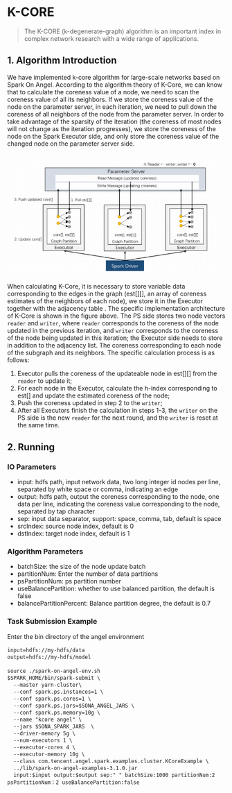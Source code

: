 # K-CORE

> The K-CORE (k-degenerate-graph) algorithm is an important index in complex network research with 
a wide range of applications.

## 1. Algorithm Introduction
We have implemented k-core algorithm for large-scale networks based on Spark On Angel. According to the algorithm theory of K-Core, we can know that to calculate the coreness value of a node, we need to scan the coreness value of all its neighbors. If we store the coreness value of the node on the parameter server, in each iteration, we need to pull down the coreness of all neighbors of the node from the parameter server. In order to take advantage of the sparsity of the iteration (the coreness of most nodes will not change as the iteration progresses), we store the coreness of the node on the Spark Executor side, and only store the coreness value of the changed node on the parameter server side.

![kcore_structure](../../img/kcore_structure.png)

When calculating K-Core, it is necessary to store variable data corresponding to the edges in the graph (est[][], an array of coreness estimates of the neighbors of each node), we store it in the Executor together with the adjacency table . The specific implementation architecture of K-Core is shown in the figure above. The PS side stores two node vectors `reader` and `writer`, where `reader` corresponds to the coreness of the node updated in the previous iteration, and `writer` corresponds to the coreness of the node being updated in this iteration; the Executor side needs to store in addition to the adjacency list. The coreness corresponding to each node of the subgraph and its neighbors. The specific calculation process is as follows:

1. Executor pulls the coreness of the updateable node in est[][] from the `reader` to update it;
2. For each node in the Executor, calculate the h-index corresponding to est[] and update the estimated coreness of the node;
3. Push the coreness updated in step 2 to the `writer`;
4. After all Executors finish the calculation in steps 1-3, the `writer` on the PS side is the new `reader` for the next round, and the `writer` is reset at the same time.

## 2. Running

### IO Parameters

- input: hdfs path, input network data, two long integer id nodes per line, separated by white space or comma, indicating an edge
- output: hdfs path, output the coreness corresponding to the node, one data per line, indicating the coreness value corresponding to the node, separated by tap character
- sep: input data separator, support: space, comma, tab, default is space
- srcIndex: source node index, default is 0
- dstIndex: target node index, default is 1

### Algorithm Parameters

- batchSize: the size of the node update batch
- partitionNum: Enter the number of data partitions
- psPartitionNum: ps partition number
- useBalancePartition: whether to use balanced partition, the default is false
- balancePartitionPercent: Balance partition degree, the default is 0.7


### Task Submission Example
Enter the bin directory of the angel environment

```
input=hdfs://my-hdfs/data
output=hdfs://my-hdfs/model

source ./spark-on-angel-env.sh
$SPARK_HOME/bin/spark-submit \
  --master yarn-cluster\
  --conf spark.ps.instances=1 \
  --conf spark.ps.cores=1 \
  --conf spark.ps.jars=$SONA_ANGEL_JARS \
  --conf spark.ps.memory=10g \
  --name "kcore angel" \
  --jars $SONA_SPARK_JARS  \
  --driver-memory 5g \
  --num-executors 1 \
  --executor-cores 4 \
  --executor-memory 10g \
  --class com.tencent.angel.spark.examples.cluster.KCoreExample \
  ../lib/spark-on-angel-examples-3.1.0.jar
  input:$input output:$output sep:" " batchSize:1000 partitionNum:2 psPartitionNum：2 useBalancePartition:false 
```